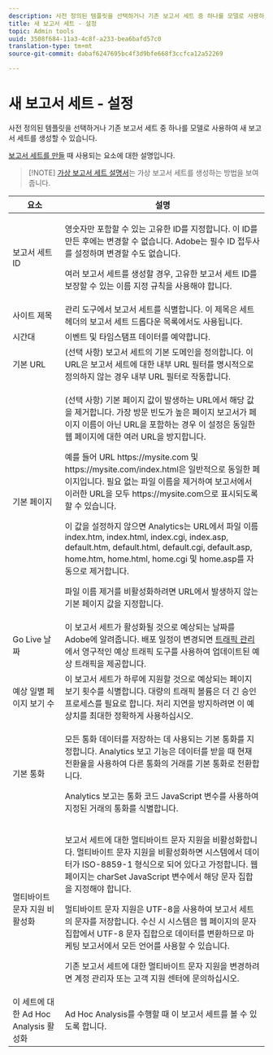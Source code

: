 ```yaml
---
description: 사전 정의된 템플릿을 선택하거나 기존 보고서 세트 중 하나를 모델로 사용하여 새 보고서 세트를 생성할 수 있습니다.
title: 새 보고서 세트 - 설정
topic: Admin tools
uuid: 3508f684-11a3-4c8f-a233-bea6bafd57c0
translation-type: tm+mt
source-git-commit: dabaf6247695bc4f3d9bfe668f3ccfca12a52269

---
```



# 새 보고서 세트 - 설정

사전 정의된 템플릿을 선택하거나 기존 보고서 세트 중 하나를 모델로 사용하여 새 보고서 세트를 생성할 수 있습니다.

[보고서 세트를 만들](/help/admin/c-manage-report-suites/c-new-report-suite/t-create-a-report-suite.md) 때 사용되는 요소에 대한 설명입니다.

>[!NOTE] [가상 보고서 세트 설명서](/help/components/vrs/c-workflow-vrs/vrs-create.md)는 가상 보고서 세트를 생성하는 방법을 보여줍니다.

<table id="table_F739FBD8DB8D409E916F12F61C5953D0"> 
 <thead> 
  <tr> 
   <th colname="col1" class="entry"> 요소 </th> 
   <th colname="col2" class="entry"> 설명 </th> 
  </tr> 
 </thead>
 <tbody> 
  <tr> 
   <td colname="col1"> <span class="wintitle"> 보고서 세트 ID </span> </td> 
   <td colname="col2"> <p>영숫자만 포함할 수 있는 고유한 ID를 지정합니다. 이 ID를 만든 후에는 변경할 수 없습니다. Adobe는 필수 ID 접두사를 설정하며 변경할 수도 없습니다. </p> <p>여러 보고서 세트를 생성할 경우, 고유한 보고서 세트 ID를 보장할 수 있는 이름 지정 규칙을 사용해야 합니다. </p> </td> 
  </tr> 
  <tr> 
   <td colname="col1"> <span class="wintitle"> 사이트 제목</span> </td> 
   <td colname="col2"><span class="wintitle">관리 도구</span>에서 보고서 세트를 식별합니다. 이 제목은 세트 헤더의 <span class="wintitle">보고서 세트</span> 드롭다운 목록에서도 사용됩니다. </td> 
  </tr> 
  <tr> 
   <td colname="col1"> <span class="wintitle"> 시간대</span> </td> 
   <td colname="col2"> 이벤트 및 타임스탬프 데이터를 예약합니다. </td> 
  </tr> 
  <tr> 
   <td colname="col1"> <span class="wintitle"> 기본 URL</span> </td> 
   <td colname="col2"> (선택 사항) 보고서 세트의 기본 도메인을 정의합니다. 이 URL은 보고서 세트에 대한 내부 URL 필터를 명시적으로 정의하지 않는 경우 내부 URL 필터로 작동합니다. </td> 
  </tr> 
  <tr> 
   <td colname="col1"> <span class="wintitle"> 기본 페이지</span> </td> 
   <td colname="col2"> <p>(선택 사항) <span class="wintitle">기본 페이지</span> 값이 발생하는 URL에서 해당 값을 제거합니다. <span class="wintitle">가장 방문 빈도가 높은 페이지</span> 보고서가 페이지 이름이 아닌 URL을 포함하는 경우 이 설정은 동일한 웹 페이지에 대한 여러 URL을 방지합니다. </p> <p>예를 들어 URL <span class="filepath">https://mysite.com</span> 및 <span class="filepath">https://mysite.com/index.html</span>은 일반적으로 동일한 페이지입니다. 필요 없는 파일 이름을 제거하여 보고서에서 이러한 URL을 모두 <span class="filepath">https://mysite.com</span>으로 표시되도록 할 수 있습니다. </p> <p>이 값을 설정하지 않으면 Analytics는 URL에서 파일 이름 <span class="filepath">index.htm</span>, <span class="filepath">index.html</span>, <span class="filepath">index.cgi</span>, <span class="filepath">index.asp</span>, <span class="filepath">default.htm</span>, <span class="filepath">default.html</span>, <span class="filepath">default.cgi</span>, <span class="filepath">default.asp</span>, <span class="filepath">home.htm</span>, <span class="filepath">home.html</span>, <span class="filepath">home.cgi</span> 및<span class="filepath"> home.asp</span>를 자동으로 제거합니다. </p> <p>파일 이름 제거를 비활성화하려면 URL에서 발생하지 않는 기본 페이지 값을 지정합니다. </p> </td> 
  </tr> 
  <tr> 
   <td colname="col1"> <p>Go Live 날짜 </p> </td> 
   <td colname="col2">이 보고서 세트가 활성화될 것으로 예상되는 날짜를 Adobe에 알려줍니다. 배포 일정이 변경되면 <a href="/help/admin/c-traffic-management/traffic-management.md">트래픽 관리</a>에서 <span class="wintitle">영구적인 예상 트래픽 도구</span>를 사용하여 업데이트된 예상 트래픽을 제공합니다. </td> 
  </tr> 
  <tr> 
   <td colname="col1"> <span class="wintitle"> 예상 일별 페이지 보기 수</span> </td> 
   <td colname="col2"> 이 보고서 세트가 하루에 지원할 것으로 예상되는 페이지 보기 횟수를 식별합니다. 대량의 트래픽 볼륨은 더 긴 승인 프로세스를 필요로 합니다. 처리 지연을 방지하려면 이 예상치를 최대한 정확하게 사용하십시오. </td> 
  </tr> 
  <tr> 
   <td colname="col1"> <span class="wintitle"> 기본 통화</span> </td> 
   <td colname="col2"> <p>모든 통화 데이터를 저장하는 데 사용되는 기본 통화를 지정합니다. Analytics 보고 기능은 데이터를 받을 때 현재 전환율을 사용하여 다른 통화의 거래를 기본 통화로 전환합니다. </p> <p> Analytics 보고는 통화 코드 <span class="varname"> JavaScript</span> 변수를 사용하여 지정된 거래의 통화를 식별합니다. </p> </td> 
  </tr> 
  <tr> 
   <td colname="col1"> <span class="wintitle"> 멀티바이트 문자 지원 비활성화 </span> </td> 
   <td colname="col2"> <p>보고서 세트에 대한 멀티바이트 문자 지원을 비활성화합니다. 멀티바이트 문자 지원을 비활성화하면 시스템에서 데이터가 ISO-8859-1 형식으로 되어 있다고 가정합니다. 웹 페이지는 charSet JavaScript 변수에서 해당 문자 집합을 <span class="varname"> 지정해야</span> 합니다. </p> <p>멀티바이트 문자 지원은 UTF-8을 사용하여 보고서 세트의 문자를 저장합니다. 수신 시 시스템은 웹 페이지의 문자 집합에서 UTF-8 문자 집합으로 데이터를 변환하므로 마케팅 보고서에서 모든 언어를 사용할 수 있습니다. </p> <p>기존 보고서 세트에 대한 멀티바이트 문자 지원을 변경하려면 계정 관리자 또는 고객 지원 센터에 문의하십시오. </p> </td> 
  </tr> 
  <tr> 
   <td colname="col1"> <span class="wintitle"> 이 세트에 대한 Ad Hoc Analysis 활성화</span> </td> 
   <td colname="col2"> Ad Hoc Analysis를 수행할 때 이 보고서 세트를 볼 수 있도록 합니다. </td> 
  </tr> 
 </tbody> 
</table>

